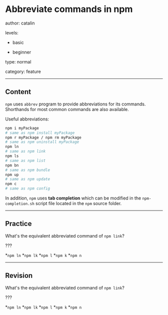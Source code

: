 # Abbreviate commands in npm
author: catalin

levels:

  - basic

  - beginner

type: normal

category: feature

---
## Content

`npm` uses `abbrev` program to provide abbreviations for its commands. Shorthands for most common commands are also available.


Useful abbreviations:
```bash
npm i myPackage
# same as npm install myPackage
npm r myPackage / npm rm myPackage
# same as npm uninstall myPackage
npm ln 
# same as npm link
npm ls
# same as npm list
npm bn
# same as npm bundle
npm up
# same as npm update
npm c
# same as npm config

```

In addition, `npm` uses **tab completion** which can be modified in the `npm-completion.sh` script file located in the `npm` source folder.

---
## Practice

What's the equivalent abbreviated command of `npm link`?

???

*`npm ln`
*`npm lk`
*`npm l`
*`npm k`
*`npm n`

---
## Revision

What's the equivalent abbreviated command of `npm link`?

???

*`npm ln`
*`npm lk`
*`npm l`
*`npm k`
*`npm n`